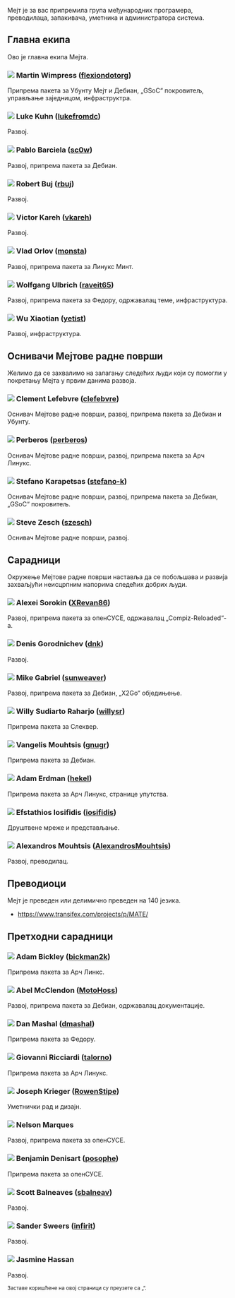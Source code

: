 <!--
.. link:
.. description:
.. tags:
.. date: 2011-12-05 07:25:21
.. title: Team
.. slug: team
-->

Мејт је за вас припремила група међународних програмера,
преводилаца, запакивача, уметника и администратора система.

## Главна екипа

Ово је главна екипа Мејта.

### ![](/assets/img/flags/32/United%20Kingdom\(Great%20Britain\).png) Martin Wimpress ([flexiondotorg](https://github.com/flexiondotorg))

Припрема пакета за Убунту Мејт и Дебиан, „GSoC“ покровитељ, 
управљање заједницом, инфраструктра.

### ![](/assets/img/flags/32/USA.png) Luke Kuhn ([lukefromdc](https://github.com/lukefromdc))

Развој.

### ![](/assets/img/flags/32/Galicia.png) Pablo Barciela ([sc0w](https://github.com/sc0w))

Развој, припрема пакета за Дебиан.

### ![](/assets/img/flags/32/Catalonia.png) Robert Buj ([rbuj](https://github.com/rbuj))

Развој.

### ![](/assets/img/flags/32/Puerto%20Rico.png) Victor Kareh ([vkareh](https://github.com/vkareh))

Развој.

### ![](/assets/img/flags/32/Russian%20Federation.png) Vlad Orlov ([monsta](https://github.com/monsta))

Развој, припрема пакета за Линукс Минт.

### ![](/assets/img/flags/32/Germany.png) Wolfgang Ulbrich ([raveit65](https://github.com/raveit65))

Развој, припрема пакета за Федору, одржавалац теме, инфраструктура.

### ![](/assets/img/flags/32/China.png) Wu Xiaotian ([yetist](https://github.com/yetist))

Развој, инфраструктура.



## Оснивачи Мејтове радне површи

Желимо да се захвалимо на залагању следећих људи који су помогли 
у покретању Мејта у првим данима развоја.

### ![](/assets/img/flags/32/France.png) Clement Lefebvre ([clefebvre](https://github.com/clefebvre))

Оснивач Мејтове радне површи, развој, припрема пакета за Дебиан и Убунту.

### ![](/assets/img/flags/32/Argentina.png) Perberos ([perberos](https://github.com/perberos))

Оснивач Мејтове радне површи, развој, припрема пакета за Арч Линукс.

### ![](/assets/img/flags/32/Italy.png) Stefano Karapetsas ([stefano-k](https://github.com/stefano-k))

Оснивач Мејтове радне површи, развој, припрема пакета за Дебиан, „GSoC“ покровитељ.

### ![](/assets/img/flags/32/USA.png) Steve Zesch ([szesch](https://github.com/szesch))

Оснивач Мејтове радне површи, развој.



## Сарадници

Окружење Мејтове радне површи наставља да се побољшава и развија
захваљјући неисцрпним напорима следећих добрих људи.

### ![](/assets/img/flags/32/Russian%20Federation.png) Alexei Sorokin ([XRevan86](https://github.com/XRevan86))

Развој, припрема пакета за опенСУСЕ, одржавалац „Compiz-Reloaded“-а.

### ![](/assets/img/flags/32/Russian%20Federation.png) Denis Gorodnichev ([dnk](https://github.com/dnk))

Развој.

### ![](/assets/img/flags/32/Germany.png) Mike Gabriel ([sunweaver](https://github.com/sunweaver))

Развој, припрема пакета за Дебиан, „X2Go“ обједињење.

### ![](/assets/img/flags/32/Indonesia.png) Willy Sudiarto Raharjo ([willysr](https://github.com/willysr))

Припрема пакета за Слеквер.

### ![](/assets/img/flags/32/Greece.png) Vangelis Mouhtsis ([gnugr](https://github.com/gnugr))

Припрема пакета за Дебиан.

### ![](/assets/img/flags/32/USA.png) Adam Erdman ([hekel](https://github.com/hekel))

Припрема пакета за Арч Линукс, странице упутства.

### ![](/assets/img/flags/32/Greece.png) Efstathios Iosifidis ([iosifidis](https://github.com/iosifidis))

Друштвене мреже и представљање.

### ![](/assets/img/flags/32/Greece.png) Alexandros Mouhtsis ([AlexandrosMouhtsis](https://github.com/AlexandrosMouhtsis))

Развој, преводилац.



## Преводиоци

Мејт је преведен или делимично преведен на 140 језика.

  * <https://www.transifex.com/projects/p/MATE/>


## Претходни сарадници

### ![](/assets/img/flags/32/USA.png) Adam Bickley ([bickman2k](https://github.com/bickman2k))

Припрема пакета за Арч Линкс.

### ![](/assets/img/flags/32/USA.png) Abel McClendon ([MotoHoss](https://github.com/MotoHoss))

Развој, припрема пакета за Дебиан, одржавалац документације.

### ![](/assets/img/flags/32/USA.png) Dan Mashal ([dmashal](https://github.com/dmashal))

Припрема пакета за Федору.

### ![](/assets/img/flags/32/Italy.png) Giovanni Ricciardi ([talorno](https://github.com/talorno))

Припрема пакета за Арч Линукс.

### ![](/assets/img/flags/32/USA.png) Joseph Krieger ([RowenStipe](https://github.com/RowenStipe))

Уметнички рад и дизајн.

### ![](/assets/img/flags/32/Portugal.png) Nelson Marques

Развој, припрема пакета за опенСУСЕ.

### ![](/assets/img/flags/32/France.png) Benjamin Denisart ([posophe](https://github.com/posophe))

Припрема пакета за опенСУСЕ.

### ![](/assets/img/flags/32/Canada.png) Scott Balneaves ([sbalneav](https://github.com/sbalneav))

Развој.

### ![](/assets/img/flags/32/Netherlands.png) Sander Sweers ([infirit](https://github.com/infirit))

Развој.

### ![](/assets/img/flags/32/Egypt.png) Jasmine Hassan

Развој.

<small>
Заставе коришћене на овој страници су преузете са „<http://www.icondrawer.com>“.
</small>
